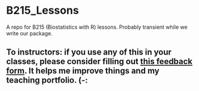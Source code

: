 # B215_Lessons
A repo for B215 (Biostatistics with R) lessons. Probably transient while we write our package.


## To instructors: if you use any of this in your classes, please consider filling out [this feedback form](https://docs.google.com/forms/d/e/1FAIpQLSfXgd0d57Jax1v_uaC8QfDiOTM-RoFBqNRiZHtwp6rISvW1EQ/viewform?usp=dialog). It helps me improve things and my teaching portfolio. (-:
